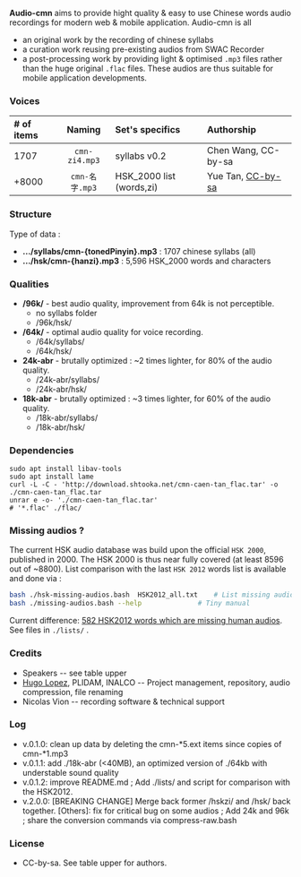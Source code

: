 
**Audio-cmn** aims to provide hight quality & easy to use Chinese words audio recordings for modern web & mobile application. Audio-cmn is all
* an original work by the recording of chinese syllabs
* a curation work reusing pre-existing audios from SWAC Recorder
* a post-processing work by providing light & optimised `.mp3` files rather than the huge original `.flac` files.
These audios are thus suitable for mobile application developments.

### Voices
| # of items | Naming          | Set's specifics | Authorship |
| :--------- |:---------------:|:----------------|:-----------|
| 1707       | `cmn-zi4.mp3`   | syllabs v0.2    | Chen Wang, CC-by-sa |
| +8000      | `cmn-名字.mp3`   | HSK_2000 list (words,zi)  | Yue Tan, [CC-by-sa](http://packs.shtooka.net/cmn-caen-tan/readme.txt) |

### Structure
Type of data :
* **.../syllabs/cmn-{tonedPinyin}.mp3** : 1707 chinese syllabs (all)
* **.../hsk/cmn-{hanzi}.mp3** : 5,596 HSK_2000 words and characters

### Qualities
* **/96k/** - best audio quality, improvement from 64k is not perceptible.
  *  no syllabs folder
  * /96k/hsk/
* **/64k/** - optimal audio quality for voice recording.
  * /64k/syllabs/
  * /64k/hsk/
* **24k-abr** - brutally optimized : ~2 times lighter, for 80% of the audio quality.
  * /24k-abr/syllabs/
  * /24k-abr/hsk/
* **18k-abr** - brutally optimized : ~3 times lighter, for 60% of the audio quality.
  * /18k-abr/syllabs/
  * /18k-abr/hsk/

### Dependencies
```
sudo apt install libav-tools
sudo apt install lame
curl -L -C - 'http://download.shtooka.net/cmn-caen-tan_flac.tar' -o ./cmn-caen-tan_flac.tar
unrar e -o- './cmn-caen-tan_flac.tar'                                 # '*.flac' ./flac/
```

### Missing audios ?
The current HSK audio database was build upon the official `HSK 2000`, published in 2000. The HSK 2000 is thus near fully covered (at least 8596 out of ~8800). List comparison with the last `HSK 2012` words list is available and done via :

```bash
bash ./hsk-missing-audios.bash  HSK2012_all.txt    # List missing audios, compared to input list of words
bash ./missing-audios.bash --help              # Tiny manual
```

Current difference: [582 HSK2012 words which are missing human audios](http://jsfiddle.net/fduyws3x/2/). See files in `./lists/` .

### Credits
* Speakers -- see table upper
* [Hugo Lopez](http://github.com/hugolpz), PLIDAM, INALCO -- Project management, repository, audio compression, file renaming
* Nicolas Vion -- recording software & technical support

### Log
* v.0.1.0: clean up data by deleting the cmn-*5.ext items since copies of cmn-*1.mp3
* v.0.1.1: add ./18k-abr (<40MB), an optimized version of ./64kb with understable sound quality
* v.0.1.2: improve README.md ; Add ./lists/ and script for comparison with the HSK2012.
* v.2.0.0: [BREAKING CHANGE] Merge back former /hskzi/ and /hsk/ back together. [Others]: fix for critical bug on some audios ; Add 24k and 96k ; share the conversion commands via compress-raw.bash

### License
* CC-by-sa. See table upper for authors.
